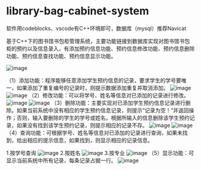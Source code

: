 # library-bag-cabinet-system

软件用codeblocks、vscode有C++环境即可，数据库（mysql）推荐Navicat

基于C++下的图书馆书包柜管理系统，主要功能链接到数据库实现对图书馆书包柜的预约以及信息录入，有添加预约信息功能、预约信息修改功能、预约信息删除功能、预约信息查找功能、预约信息显示功能。

![image](https://user-images.githubusercontent.com/79844631/194093460-4f8d9ae6-4baf-4af7-9f8c-8160ea5e4113.png)

（1）添加功能：程序能够任意添加学生预约信息的记录，要求学生的学号要唯一，如果添加了重复编号的记录时，则提示数据添加重复并取消添加。
![image](https://user-images.githubusercontent.com/79844631/194093679-f4c7cbc6-7055-4008-8477-42c0c9c2c4b8.png)
![image](https://user-images.githubusercontent.com/79844631/194093708-1e6594e1-7c69-4dd5-9832-3533db8b83b6.png)
（2）修改功能：可以将学号、姓名等信息对已添加的记录进行修改。
![image](https://user-images.githubusercontent.com/79844631/194093744-c8d148e5-dd12-4980-a2cb-02f41b0b2eb5.png)
![image](https://user-images.githubusercontent.com/79844631/194093764-021f6c59-8f39-435a-9361-bce6eba1e1fb.png)
（3）删除功能：主要实现对已添加学生预约信息记录进行删除。如果当前系统中没有相应的学生预约信息记录，则提示“记录为空！”并返回操作；否则，输入要删除的学生的学号或姓名，根据所输入的信息删除该学生预约记录，如果没有找到该学生预约记录，则提示相应的记录不存。
![image](https://user-images.githubusercontent.com/79844631/194093801-4c458802-7e73-4383-adce-948a536a05ae.png)
![image](https://user-images.githubusercontent.com/79844631/194093815-40bccf52-4888-4182-9c13-6d2e7991b07d.png)
（4）查询功能：可根据学号、姓名等信息对已添加的记录进行查询，如果未找到，给出相应的提示信息，如果找到，则显示相应的记录信息。

1.按学号查询
![image](https://user-images.githubusercontent.com/79844631/194093844-63f4d3fd-258d-45fb-ade2-58f265c61fc9.png)
2.按姓名
![image](https://user-images.githubusercontent.com/79844631/194093922-22dfd134-67d2-4087-86a2-a5cb6ff6d662.png)
3.按专业
![image](https://user-images.githubusercontent.com/79844631/194093970-e39488d4-fc1d-4508-8998-edc56568aeae.png)
（5）显示功能：可显示当前系统中所有记录，每条记录占据一行。
![image](https://user-images.githubusercontent.com/79844631/194094002-710b518b-da6f-4942-bcf7-fbbf9d0e3435.png)



